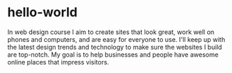 # hello-world
 In web design course I aim to create sites that look great, work well on phones and computers, and are easy for everyone to use. I'll keep up with the latest design trends and technology to make sure the websites I build are top-notch. My goal is to help businesses and people have awesome online places that impress visitors.